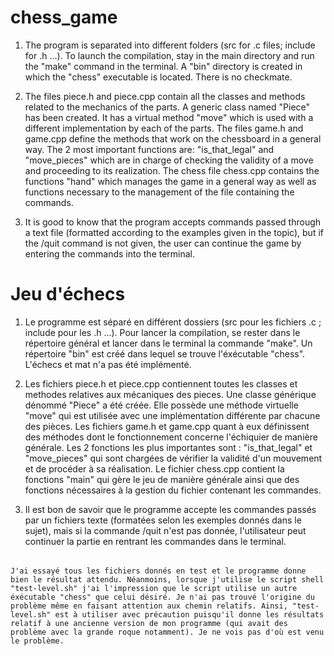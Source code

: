 # chess_game

1.	The program is separated into different folders (src for .c files; include for .h ...). To launch the compilation, stay in the main directory and run the "make" command in the terminal. A "bin" directory is created in which the "chess" executable is located. There is no checkmate.


2. 	The files piece.h and piece.cpp contain all the classes and methods related to the mechanics of the parts. A generic class named "Piece" has been created. It has a virtual method "move" which is used with a different implementation by each of the parts.
	 The files game.h and game.cpp define the methods that work on the chessboard in a general way. The 2 most important functions are: "is_that_legal" and "move_pieces" which are in charge of checking the validity of a move and proceeding to its realization.
	The chess file chess.cpp contains the functions "hand" which manages the game in a general way as well as functions necessary to the management of the file containing the commands.


3.	It is good to know that the program accepts commands passed through a text file (formatted according to the examples given in the topic), but if the /quit command is not given, the user can continue the game by entering the commands into the terminal.




# Jeu d'échecs

1.	Le programme est séparé en différent dossiers (src pour les fichiers .c ; include pour les .h ...). Pour lancer la compilation, se rester dans le répertoire général et lancer dans le terminal la commande "make". Un répertoire "bin" est créé dans lequel se trouve l'éxécutable "chess". L'échecs et mat n'a pas été implémenté.

2. 	Les fichiers piece.h et piece.cpp contiennent toutes les classes et methodes relatives aux mécaniques des pieces. Une classe générique dénommé "Piece" a été créée. Elle possède une méthode virtuelle "move" qui est utilisée avec une implémentation différente par chacune des pièces.
	 Les fichiers game.h et game.cpp quant à eux définissent des méthodes dont le fonctionnement concerne l'échiquier de manière générale. Les 2 fonctions les plus importantes sont : "is_that_legal" et "move_pieces" qui sont chargées de vérifier la validité d'un mouvement et de procéder à sa réalisation.
	Le fichier chess.cpp contient la fonctions "main" qui gère le jeu de manière générale ainsi que des fonctions nécessaires à la gestion du fichier contenant les commandes.

3.	Il est bon de savoir que le programme accepte les commandes passés par un fichiers texte (formatées selon les exemples donnés dans le sujet), mais si la commande /quit n'est pas donnée, l'utilisateur peut continuer la partie en rentrant les commandes dans le terminal.





######
	J'ai essayé tous les fichiers donnés en test et le programme donne bien le résultat attendu. Néanmoins, lorsque j'utilise le script shell "test-level.sh" j'ai l'impression que le script utilise un autre éxécutable "chess" que celui désiré. Je n'ai pas trouvé l'origine du problème même en faisant attention aux chemin relatifs. Ainsi, "test-level.sh" est à utiliser avec précaution puisqu'il donne les résultats relatif à une ancienne version de mon programme (qui avait des problème avec la grande roque notamment). Je ne vois pas d'où est venu le problème.
